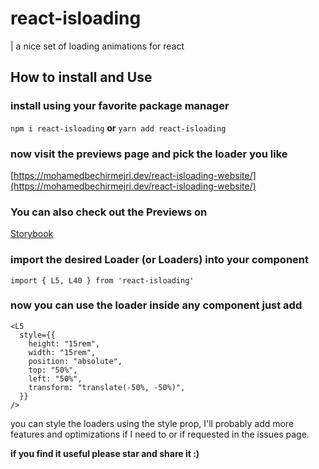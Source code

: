 # react-isloading

| a nice set of loading animations for react

## How to install and Use

### install using your favorite package manager

`npm i react-isloading`
**or**
`yarn add react-isloading`

### now visit the previews page and pick the loader you like

[https://mohamedbechirmejri.dev/react-isloading-website/](https://mohamedbechirmejri.dev/react-isloading-website/)

### You can also check out the Previews on

[Storybook](http://mohamedbechirmejri.dev/react-isloading/)

### import the desired Loader (or Loaders) into your component

`import { L5, L40 } from 'react-isloading'`

### now you can use the loader inside any component just add

```
<L5
  style={{
    height: "15rem",
    width: "15rem",
    position: "absolute",
    top: "50%",
    left: "50%",
    transform: "translate(-50%, -50%)",
  }}
/>
```

you can style the loaders using the style prop, I'll probably add more features and optimizations if I need to or if requested in the issues page.

**if you find it useful please star and share it :)**
